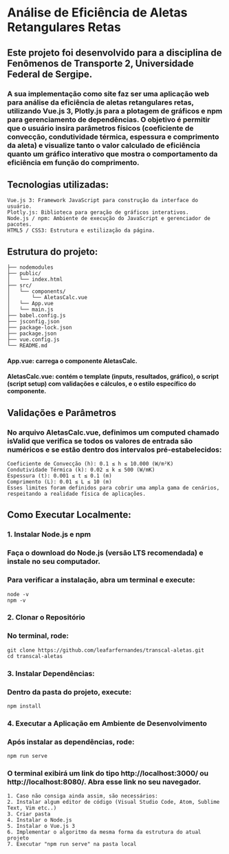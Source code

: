 # Análise de Eficiência de Aletas Retangulares Retas

## Este projeto foi desenvolvido para a disciplina de Fenômenos de Transporte 2, Universidade Federal de Sergipe.

### A sua implementação como site faz ser uma aplicação web para análise da eficiência de aletas retangulares retas, utilizando Vue.js 3, Plotly.js para a plotagem de gráficos e npm para gerenciamento de dependências. O objetivo é permitir que o usuário insira parâmetros físicos (coeficiente de convecção, condutividade térmica, espessura e comprimento da aleta) e visualize tanto o valor calculado de eficiência quanto um gráfico interativo que mostra o comportamento da eficiência em função do comprimento.

## Tecnologias utilizadas:
```
Vue.js 3: Framework JavaScript para construção da interface do usuário.
Plotly.js: Biblioteca para geração de gráficos interativos.
Node.js / npm: Ambiente de execução do JavaScript e gerenciador de pacotes.
HTML5 / CSS3: Estrutura e estilização da página.
```
## Estrutura do projeto:
```
├── nodemodules
├── public/ 
│   └── index.html 
├── src/ 
│   └── components/ 
│       └── AletasCalc.vue 
│   └── App.vue 
│   └── main.js 
├── babel.config.js 
├── jsconfig.json 
├── package-lock.json 
├── package.json 
├── vue.config.js 
└── README.md 
```
#### App.vue: carrega o componente AletasCalc.
#### AletasCalc.vue: contém o template (inputs, resultados, gráfico), o script (script setup) com validações e cálculos, e o estilo específico do componente.

## Validações e Parâmetros
### No arquivo AletasCalc.vue, definimos um computed chamado isValid que verifica se todos os valores de entrada são numéricos e se estão dentro dos intervalos pré-estabelecidos:
```
Coeficiente de Convecção (h): 0.1 ≤ h ≤ 10.000 (W/m²K)
Condutividade Térmica (k): 0.02 ≤ k ≤ 500 (W/mK)
Espessura (t): 0.001 ≤ t ≤ 0.1 (m)
Comprimento (L): 0.01 ≤ L ≤ 10 (m)
Esses limites foram definidos para cobrir uma ampla gama de cenários, respeitando a realidade física de aplicações.
```
## Como Executar Localmente:

### 1. Instalar Node.js e npm
### Faça o download do Node.js (versão LTS recomendada) e instale no seu computador.
### Para verificar a instalação, abra um terminal e execute:
```
node -v
npm -v
```

### 2.  Clonar o Repositório
### No terminal, rode:
```
git clone https://github.com/leafarfernandes/transcal-aletas.git
cd transcal-aletas
```

### 3. Instalar Dependências:
### Dentro da pasta do projeto, execute:
```
npm install
```

### 4. Executar a Aplicação em Ambiente de Desenvolvimento
### Após instalar as dependências, rode:
```
npm run serve
```
### O terminal exibirá um link do tipo http://localhost:3000/ ou http://localhost:8080/. Abra esse link no seu navegador.
```
1. Caso não consiga ainda assim, são necessários:
2. Instalar algum editor de código (Visual Studio Code, Atom, Sublime Text, Vim etc..)
3. Criar pasta
4. Instalar o Node.js
5. Instalar o Vue.js 3
6. Implementar o algoritmo da mesma forma da estrutura do atual projeto
7. Executar "npm run serve" na pasta local
```
